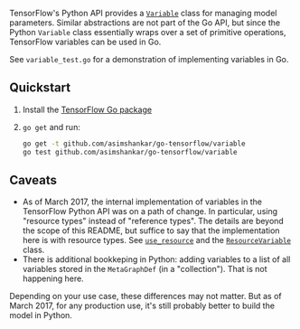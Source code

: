 TensorFlow's Python API provides a
[`Variable`](https://www.tensorflow.org/api_docs/python/tf/Variable) class for
managing model parameters. Similar abstractions are not part of the Go API,
but since the Python `Variable` class essentially wraps over a set of
primitive operations, TensorFlow variables can be used in Go.

See `variable_test.go` for a demonstration of implementing variables in Go.

## Quickstart

1. Install the [TensorFlow Go package](https://github.com/tensorflow/tensorflow/tree/master/tensorflow/go/README.md)

2. `go get` and run:

   ```sh
   go get -t github.com/asimshankar/go-tensorflow/variable
   go test github.com/asimshankar/go-tensorflow/variable
   ```

## Caveats

- As of March 2017, the internal implementation of variables in the TensorFlow
  Python API was on a path of change. In particular, using "resource types"
  instead of "reference types". The details are beyond the scope of this
  README, but suffice to say that the implementation here is with resource
  types. See
  [`use_resource`](https://github.com/tensorflow/tensorflow/blob/83cd3fd279037c242017cd0ab8c825f30c375564/tensorflow/python/ops/variable_scope.py#L254)
  and the [`ResourceVariable`](https://github.com/tensorflow/tensorflow/blob/master/tensorflow/python/ops/resource_variable_ops.py) class.
- There is additional bookkeping in Python: adding variables to a list of all
  variables stored in the `MetaGraphDef` (in a "collection"). That is not
  happening here.

Depending on your use case, these differences may not matter. But as of March
2017, for any production use, it's still probably better to build the model in
Python.
